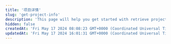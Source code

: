 ```yaml
---
title: '项目详情'
slug: 'get-project-info'
description: 'This page will help you get started with retrieve project information.'
hidden: false
createdAt: 'Fri May 17 2024 08:08:23 GMT+0000 (Coordinated Universal Time)'
updatedAt: 'Fri May 17 2024 16:01:31 GMT+0000 (Coordinated Universal Time)'
---
```


<API
	method="GET"
	url="/project/get"
	:query="query"
	:results="results"
/>

<script setup>
const query = {
	projectId: {
		type: 'long',
		default: 128,
		description: 'project id'
	},
}
const results = {
	200: {
    "code": 200,
    "message": "Success",
    "data": {
        "description": "this project description",
        "created_at":"2024-04-22"
    },
    "date": "2024-05-17 16:04:53",
    "requestId": "71c3ddd6171593314607810011afb4",
    "success": true
	},
	400: {
		"code": 400,
		"data": null,
		"date": "",
		"message": "Illegal Parameter",
		"requestId": "",
		"success": false
	}
}
</script>
